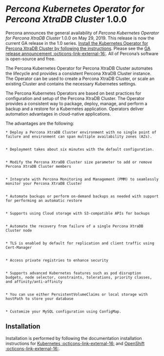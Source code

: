 # *Percona Kubernetes Operator for Percona XtraDB Cluster* 1.0.0

Percona announces the general availability of *Percona Kubernetes Operator for Percona XtraDB Cluster* 1.0.0 on May 29, 2019. This release is now the current GA release in the 1.0 series. [Install the Kubernetes Operator for Percona XtraDB Cluster by following the instructions](../kubernetes.md). Please see the [GA release announcement :octicons-link-external-16:](https://www.percona.com/blog/2019/05/29/percona-kubernetes-operators/). All of Percona’s software is open-source and free.

The Percona Kubernetes Operator for Percona XtraDB Cluster automates the lifecycle and provides a consistent Percona XtraDB Cluster instance. The Operator can be used to create a Percona XtraDB Cluster, or scale an existing Cluster and contains the necessary Kubernetes settings.

The Percona Kubernetes Operators are based on best practices for configuration and setup of the Percona XtraDB Cluster. The Operator provides a consistent way to package, deploy, manage, and perform a backup and a restore for a Kubernetes application. Operators deliver automation advantages in cloud-native applications.

The advantages are the following:

    
    * Deploy a Percona XtraDB Cluster environment with no single point of failure and environment can span multiple availability zones (AZs).


    * Deployment takes about six minutes with the default configuration.


    * Modify the Percona XtraDB Cluster size parameter to add or remove Percona XtraDB Cluster members


    * Integrate with Percona Monitoring and Management (PMM) to seamlessly monitor your Percona XtraDB Cluster


    * Automate backups or perform on-demand backups as needed with support for performing an automatic restore


    * Supports using Cloud storage with S3-compatible APIs for backups


    * Automate the recovery from failure of a single Percona XtraDB Cluster node


    * TLS is enabled by default for replication and client traffic using Cert-Manager


    * Access private registries to enhance security


    * Supports advanced Kubernetes features such as pod disruption budgets, node selector, constraints, tolerations, priority classes, and affinity/anti-affinity


    * You can use either PersistentVolumeClaims or local storage with hostPath to store your database


    * Customize your MySQL configuration using ConfigMap.

## Installation

Installation is performed by following the documentation installation instructions for [Kubernetes :octicons-link-external-16:](https://www.percona.com/doc/kubernetes-operator-for-pxc/kubernetes.html) and [OpenShift :octicons-link-external-16:](https://www.percona.com/doc/kubernetes-operator-for-pxc/openshift.html).

